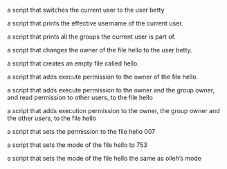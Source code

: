 a script that switches the current user to the user betty

a script that prints the effective username of the current user.

a script that prints all the groups the current user is part of.

a script that changes the owner of the file hello to the user betty.

a script that creates an empty file called hello.

a script that adds execute permission to the owner of the file hello.

a script that adds execute permission to the owner and the group owner, and read permission to other users, to the file hello

a script that adds execution permission to the owner, the group owner and the other users, to the file hello

a script that sets the permission to the file hello 007

a script that sets the mode of the file hello to 753

a script that sets the mode of the file hello the same as olleh’s mode

